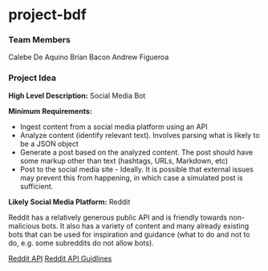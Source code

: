 # project-bdf

### Team Members
Calebe De Aquino
Brian Bacon
Andrew Figueroa

### Project Idea
**High Level Description:** Social Media Bot

**Minimum Requirements:**

- Ingest content from a social media platform using an API
- Analyze content (identify relevant text). Involves parsing what is likely to be a JSON object
- Generate a post based on the analyzed content. The post should have some markup other than text (hashtags, URLs, Markdown, etc)
- Post to the social media site - Ideally. It is possible that external issues may prevent this from happening, in which case a simulated post is sufficient.


**Likely Social Media Platform:** Reddit

Reddit has a relatively generous public API and is friendly towards non-malicious bots. It also has a variety of content and many already existing bots that can be used for inspiration and guidance (what to do and not to do, e.g. some subreddits do not allow bots).

[Reddit API](https://www.reddit.com/dev/api)
[Reddit API Guidlines](https://github.com/reddit-archive/reddit/wiki/API)
